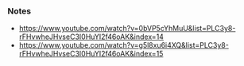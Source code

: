 ### Notes

- https://www.youtube.com/watch?v=0bVP5cYhMuU&list=PLC3y8-rFHvwheJHvseC3I0HuYI2f46oAK&index=14
- https://www.youtube.com/watch?v=g5l8xu6i4XQ&list=PLC3y8-rFHvwheJHvseC3I0HuYI2f46oAK&index=15